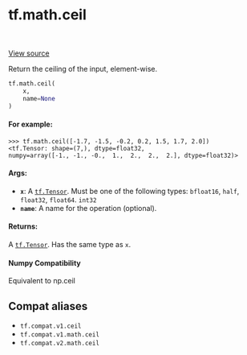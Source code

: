 <div itemscope itemtype="http://developers.google.com/ReferenceObject">
<meta itemprop="name" content="tf.math.ceil" />
<meta itemprop="path" content="Stable" />
</div>

# tf.math.ceil

<!-- Insert buttons and diff -->

<table class="tfo-notebook-buttons tfo-api" align="left">
</table>

<a target="_blank" href="/code/stable/tensorflow/python/ops/math_ops.py">View source</a>



Return the ceiling of the input, element-wise.

``` python
tf.math.ceil(
    x,
    name=None
)
```



<!-- Placeholder for "Used in" -->


#### For example:



```
>>> tf.math.ceil([-1.7, -1.5, -0.2, 0.2, 1.5, 1.7, 2.0])
<tf.Tensor: shape=(7,), dtype=float32,
numpy=array([-1., -1., -0.,  1.,  2.,  2.,  2.], dtype=float32)>
```

#### Args:


* <b>`x`</b>: A <a href="../../tf/Tensor.md"><code>tf.Tensor</code></a>. Must be one of the following types: `bfloat16`, `half`,
  `float32`, `float64`. `int32`
* <b>`name`</b>: A name for the operation (optional).


#### Returns:

A <a href="../../tf/Tensor.md"><code>tf.Tensor</code></a>. Has the same type as `x`.




#### Numpy Compatibility
Equivalent to np.ceil



## Compat aliases

* `tf.compat.v1.ceil`
* `tf.compat.v1.math.ceil`
* `tf.compat.v2.math.ceil`

